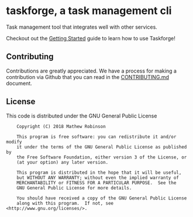# taskforge, a task management cli

Task management tool that integrates well with other services.

Checkout out the [Getting Started](http://taskforge.io/getting_started.html)
guide to learn how to use Taskforge!

## Contributing

Contributions are greatly appreciated. We have a process for making a
contribution via Github that you can read in the 
[CONTRIBUTING.md](https://github.com/chasinglogic/taskforge/blob/master/CONTRIBUTING.md)
document.

## License

This code is distributed under the GNU General Public License

```text
    Copyright (C) 2018 Mathew Robinson

    This program is free software: you can redistribute it and/or modify
    it under the terms of the GNU General Public License as published by
    the Free Software Foundation, either version 3 of the License, or
    (at your option) any later version.

    This program is distributed in the hope that it will be useful,
    but WITHOUT ANY WARRANTY; without even the implied warranty of
    MERCHANTABILITY or FITNESS FOR A PARTICULAR PURPOSE.  See the
    GNU General Public License for more details.

    You should have received a copy of the GNU General Public License
    along with this program.  If not, see <http://www.gnu.org/licenses/>.
```
